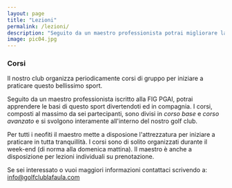 ```yaml
---
layout: page
title: "Lezioni"
permalink: /lezioni/
description: "Seguito da un maestro professionista potrai migliorare la tua tecnica"
image: pic04.jpg
---
```


### Corsi 

Il nostro club organizza periodicamente corsi di gruppo per iniziare a praticare questo bellissimo sport.

Seguito da un maestro professionista iscritto alla FIG PGAI, potrai apprendere le basi di questo sport divertendoti ed in compagnia.
I corsi, composti al massimo da sei partecipanti, sono divisi in _corso base_ e _corso avanzato_ e si svolgono interamente all'interno del nostro golf club.

Per tutti i neofiti il maestro mette a disposione l'attrezzatura per iniziare a praticare in tutta tranquillità. I corsi sono di solito organizzati durante il week-end (di norma alla domenica mattina). 
Il maestro è anche a disposizione per lezioni individuali su prenotazione.

Se sei interessato  o vuoi maggiori informazioni contattaci scrivendo a: <a href="mailto: info@golfclublafaula.com">info@golfclublafaula.com</a>

